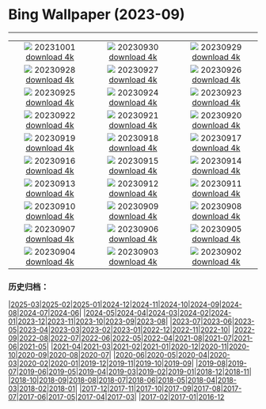 # Bing Wallpaper (2023-09)
**************
| | | |
| :----: | :----: | :----: |
| ![](https://www.bing.com/th?id=OHR.LakeBledSunrise_EN-GB9672401018_1920x1080.jpg) 20231001 [download 4k](https://www.bing.com/th?id=OHR.LakeBledSunrise_EN-GB9672401018_UHD.jpg) | ![](https://www.bing.com/th?id=OHR.ShenandoahFoliage_EN-GB8387837899_1920x1080.jpg) 20230930 [download 4k](https://www.bing.com/th?id=OHR.ShenandoahFoliage_EN-GB8387837899_UHD.jpg) | ![](https://www.bing.com/th?id=OHR.CastleCoch_EN-GB9159929259_1920x1080.jpg) 20230929 [download 4k](https://www.bing.com/th?id=OHR.CastleCoch_EN-GB9159929259_UHD.jpg) |
| ![](https://www.bing.com/th?id=OHR.MaritimeDay_EN-GB2013820526_1920x1080.jpg) 20230928 [download 4k](https://www.bing.com/th?id=OHR.MaritimeDay_EN-GB2013820526_UHD.jpg) | ![](https://www.bing.com/th?id=OHR.CapriKrupp_EN-GB1711538979_1920x1080.jpg) 20230927 [download 4k](https://www.bing.com/th?id=OHR.CapriKrupp_EN-GB1711538979_UHD.jpg) | ![](https://www.bing.com/th?id=OHR.VeniceSkatePark_EN-GB1268755074_1920x1080.jpg) 20230926 [download 4k](https://www.bing.com/th?id=OHR.VeniceSkatePark_EN-GB1268755074_UHD.jpg) |
| ![](https://www.bing.com/th?id=OHR.GlacierBayOtter_EN-GB0453826385_1920x1080.jpg) 20230925 [download 4k](https://www.bing.com/th?id=OHR.GlacierBayOtter_EN-GB0453826385_UHD.jpg) | ![](https://www.bing.com/th?id=OHR.FraserRiverBC_EN-GB9942100747_1920x1080.jpg) 20230924 [download 4k](https://www.bing.com/th?id=OHR.FraserRiverBC_EN-GB9942100747_UHD.jpg) | ![](https://www.bing.com/th?id=OHR.CottonwoodCanyon_EN-GB8971789490_1920x1080.jpg) 20230923 [download 4k](https://www.bing.com/th?id=OHR.CottonwoodCanyon_EN-GB8971789490_UHD.jpg) |
| ![](https://www.bing.com/th?id=OHR.CastellyGwyntUK_EN-GB8170990563_1920x1080.jpg) 20230922 [download 4k](https://www.bing.com/th?id=OHR.CastellyGwyntUK_EN-GB8170990563_UHD.jpg) | ![](https://www.bing.com/th?id=OHR.NobelNorway_EN-GB0832843869_1920x1080.jpg) 20230921 [download 4k](https://www.bing.com/th?id=OHR.NobelNorway_EN-GB0832843869_UHD.jpg) | ![](https://www.bing.com/th?id=OHR.ArkadiaPark_EN-GB2489372021_1920x1080.jpg) 20230920 [download 4k](https://www.bing.com/th?id=OHR.ArkadiaPark_EN-GB2489372021_UHD.jpg) |
| ![](https://www.bing.com/th?id=OHR.SplugenPass_EN-GB9412649229_1920x1080.jpg) 20230919 [download 4k](https://www.bing.com/th?id=OHR.SplugenPass_EN-GB9412649229_UHD.jpg) | ![](https://www.bing.com/th?id=OHR.MilkyWayPortugal_EN-GB2637293703_1920x1080.jpg) 20230918 [download 4k](https://www.bing.com/th?id=OHR.MilkyWayPortugal_EN-GB2637293703_UHD.jpg) | ![](https://www.bing.com/th?id=OHR.CubanTody_EN-GB2696201418_1920x1080.jpg) 20230917 [download 4k](https://www.bing.com/th?id=OHR.CubanTody_EN-GB2696201418_UHD.jpg) |
| ![](https://www.bing.com/th?id=OHR.OktoberfestWorkers_EN-GB2543811228_1920x1080.jpg) 20230916 [download 4k](https://www.bing.com/th?id=OHR.OktoberfestWorkers_EN-GB2543811228_UHD.jpg) | ![](https://www.bing.com/th?id=OHR.GlenariffForest_EN-GB9562740615_1920x1080.jpg) 20230915 [download 4k](https://www.bing.com/th?id=OHR.GlenariffForest_EN-GB9562740615_UHD.jpg) | ![](https://www.bing.com/th?id=OHR.MongoliaHorses_EN-GB2849288889_1920x1080.jpg) 20230914 [download 4k](https://www.bing.com/th?id=OHR.MongoliaHorses_EN-GB2849288889_UHD.jpg) |
| ![](https://www.bing.com/th?id=OHR.HemakutaHill_EN-GB2976067612_1920x1080.jpg) 20230913 [download 4k](https://www.bing.com/th?id=OHR.HemakutaHill_EN-GB2976067612_UHD.jpg) | ![](https://www.bing.com/th?id=OHR.NorthSeaStairs_EN-GB3021301291_1920x1080.jpg) 20230912 [download 4k](https://www.bing.com/th?id=OHR.NorthSeaStairs_EN-GB3021301291_UHD.jpg) | ![](https://www.bing.com/th?id=OHR.AyutthayaTemple_EN-GB3078921949_1920x1080.jpg) 20230911 [download 4k](https://www.bing.com/th?id=OHR.AyutthayaTemple_EN-GB3078921949_UHD.jpg) |
| ![](https://www.bing.com/th?id=OHR.MarathonMedoc_EN-GB3127993394_1920x1080.jpg) 20230910 [download 4k](https://www.bing.com/th?id=OHR.MarathonMedoc_EN-GB3127993394_UHD.jpg) | ![](https://www.bing.com/th?id=OHR.LastNightofProm_EN-GB3177551517_1920x1080.jpg) 20230909 [download 4k](https://www.bing.com/th?id=OHR.LastNightofProm_EN-GB3177551517_UHD.jpg) | ![](https://www.bing.com/th?id=OHR.BathCircus_EN-GB3224549053_1920x1080.jpg) 20230908 [download 4k](https://www.bing.com/th?id=OHR.BathCircus_EN-GB3224549053_UHD.jpg) |
| ![](https://www.bing.com/th?id=OHR.CamelsAbove_EN-GB1942537770_1920x1080.jpg) 20230907 [download 4k](https://www.bing.com/th?id=OHR.CamelsAbove_EN-GB1942537770_UHD.jpg) | ![](https://www.bing.com/th?id=OHR.CreteHarbor_EN-GB2096168331_1920x1080.jpg) 20230906 [download 4k](https://www.bing.com/th?id=OHR.CreteHarbor_EN-GB2096168331_UHD.jpg) | ![](https://www.bing.com/th?id=OHR.MountSegla_EN-GB2161222967_1920x1080.jpg) 20230905 [download 4k](https://www.bing.com/th?id=OHR.MountSegla_EN-GB2161222967_UHD.jpg) |
| ![](https://www.bing.com/th?id=OHR.JejuIsland_EN-GB2230052503_1920x1080.jpg) 20230904 [download 4k](https://www.bing.com/th?id=OHR.JejuIsland_EN-GB2230052503_UHD.jpg) | ![](https://www.bing.com/th?id=OHR.ManhattanAerial_EN-GB2295175560_1920x1080.jpg) 20230903 [download 4k](https://www.bing.com/th?id=OHR.ManhattanAerial_EN-GB2295175560_UHD.jpg) | ![](https://www.bing.com/th?id=OHR.HadriansWallUK_EN-GB6069588482_1920x1080.jpg) 20230902 [download 4k](https://www.bing.com/th?id=OHR.HadriansWallUK_EN-GB6069588482_UHD.jpg) |

### 历史归档：

|[2025-03](bing/2025-03/2025-03.md)|[2025-02](bing/2025-02/2025-02.md)|[2025-01](bing/2025-01/2025-01.md)|[2024-12](bing/2024-12/2024-12.md)|[2024-11](bing/2024-11/2024-11.md)|[2024-10](bing/2024-10/2024-10.md)|[2024-09](bing/2024-09/2024-09.md)|[2024-08](bing/2024-08/2024-08.md)|[2024-07](bing/2024-07/2024-07.md)|[2024-06](bing/2024-06/2024-06.md)|
|[2024-05](bing/2024-05/2024-05.md)|[2024-04](bing/2024-04/2024-04.md)|[2024-03](bing/2024-03/2024-03.md)|[2024-02](bing/2024-02/2024-02.md)|[2024-01](bing/2024-01/2024-01.md)|[2023-12](bing/2023-12/2023-12.md)|[2023-11](bing/2023-11/2023-11.md)|[2023-10](bing/2023-10/2023-10.md)|[2023-09](bing/2023-09/2023-09.md)|[2023-08](bing/2023-08/2023-08.md)|
|[2023-07](bing/2023-07/2023-07.md)|[2023-06](bing/2023-06/2023-06.md)|[2023-05](bing/2023-05/2023-05.md)|[2023-04](bing/2023-04/2023-04.md)|[2023-03](bing/2023-03/2023-03.md)|[2023-02](bing/2023-02/2023-02.md)|[2023-01](bing/2023-01/2023-01.md)|[2022-12](bing/2022-12/2022-12.md)|[2022-11](bing/2022-11/2022-11.md)|[2022-10](bing/2022-10/2022-10.md)|
|[2022-09](bing/2022-09/2022-09.md)|[2022-08](bing/2022-08/2022-08.md)|[2022-07](bing/2022-07/2022-07.md)|[2022-06](bing/2022-06/2022-06.md)|[2022-05](bing/2022-05/2022-05.md)|[2022-04](bing/2022-04/2022-04.md)|[2021-08](bing/2021-08/2021-08.md)|[2021-07](bing/2021-07/2021-07.md)|[2021-06](bing/2021-06/2021-06.md)|[2021-05](bing/2021-05/2021-05.md)|
|[2021-04](bing/2021-04/2021-04.md)|[2021-03](bing/2021-03/2021-03.md)|[2021-02](bing/2021-02/2021-02.md)|[2021-01](bing/2021-01/2021-01.md)|[2020-12](bing/2020-12/2020-12.md)|[2020-11](bing/2020-11/2020-11.md)|[2020-10](bing/2020-10/2020-10.md)|[2020-09](bing/2020-09/2020-09.md)|[2020-08](bing/2020-08/2020-08.md)|[2020-07](bing/2020-07/2020-07.md)|
|[2020-06](bing/2020-06/2020-06.md)|[2020-05](bing/2020-05/2020-05.md)|[2020-04](bing/2020-04/2020-04.md)|[2020-03](bing/2020-03/2020-03.md)|[2020-02](bing/2020-02/2020-02.md)|[2020-01](bing/2020-01/2020-01.md)|[2019-12](bing/2019-12/2019-12.md)|[2019-11](bing/2019-11/2019-11.md)|[2019-10](bing/2019-10/2019-10.md)|[2019-09](bing/2019-09/2019-09.md)|
|[2019-08](bing/2019-08/2019-08.md)|[2019-07](bing/2019-07/2019-07.md)|[2019-06](bing/2019-06/2019-06.md)|[2019-05](bing/2019-05/2019-05.md)|[2019-04](bing/2019-04/2019-04.md)|[2019-03](bing/2019-03/2019-03.md)|[2019-02](bing/2019-02/2019-02.md)|[2019-01](bing/2019-01/2019-01.md)|[2018-12](bing/2018-12/2018-12.md)|[2018-11](bing/2018-11/2018-11.md)|
|[2018-10](bing/2018-10/2018-10.md)|[2018-09](bing/2018-09/2018-09.md)|[2018-08](bing/2018-08/2018-08.md)|[2018-07](bing/2018-07/2018-07.md)|[2018-06](bing/2018-06/2018-06.md)|[2018-05](bing/2018-05/2018-05.md)|[2018-04](bing/2018-04/2018-04.md)|[2018-03](bing/2018-03/2018-03.md)|[2018-02](bing/2018-02/2018-02.md)|[2018-01](bing/2018-01/2018-01.md)|
|[2017-12](bing/2017-12/2017-12.md)|[2017-11](bing/2017-11/2017-11.md)|[2017-10](bing/2017-10/2017-10.md)|[2017-09](bing/2017-09/2017-09.md)|[2017-08](bing/2017-08/2017-08.md)|[2017-07](bing/2017-07/2017-07.md)|[2017-06](bing/2017-06/2017-06.md)|[2017-05](bing/2017-05/2017-05.md)|[2017-04](bing/2017-04/2017-04.md)|[2017-03](bing/2017-03/2017-03.md)|
|[2017-02](bing/2017-02/2017-02.md)|[2017-01](bing/2017-01/2017-01.md)|[2016-12](bing/2016-12/2016-12.md)